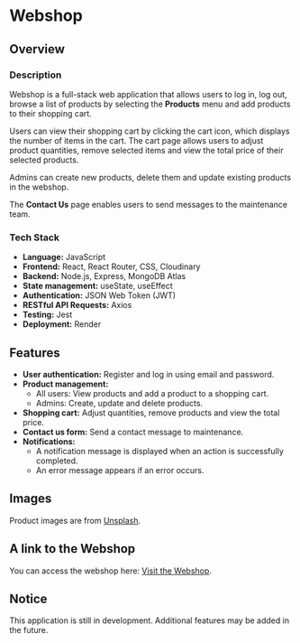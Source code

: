 # Webshop

## Overview
### Description
Webshop is a full-stack web application that allows users to log in, log out, browse a list of products by selecting the **Products** menu and add products to their shopping cart.  

Users can view their shopping cart by clicking the cart icon, which displays the number of items in the cart. The cart page allows users to adjust product quantities, remove selected items and view the total price of their selected products.  

Admins can create new products, delete them and update existing products in the webshop.  

The **Contact Us** page enables users to send messages to the maintenance team.  

### Tech Stack
- **Language:** JavaScript  
- **Frontend:** React, React Router, CSS, Cloudinary
- **Backend:** Node.js, Express, MongoDB Atlas
- **State management:** useState, useEffect  
- **Authentication:** JSON Web Token (JWT)  
- **RESTful API Requests:** Axios  
- **Testing:** Jest
- **Deployment:** Render

## Features
- **User authentication:** Register and log in using email and password.  
- **Product management:**  
  - All users: View products and add a product to a shopping cart. 
  - Admins: Create, update and delete products.  
- **Shopping cart:** Adjust quantities, remove products and view the total price.
- **Contact us form:** Send a contact message to maintenance.
- **Notifications:**  
  - A notification message is displayed when an action is successfully completed.  
  - An error message appears if an error occurs.    

## Images
Product images are from [Unsplash](https://unsplash.com/).

## A link to the Webshop
You can access the webshop here: [Visit the Webshop](https://webshop-dzsm.onrender.com).

## Notice  
This application is still in development. Additional features may be added in the future.
